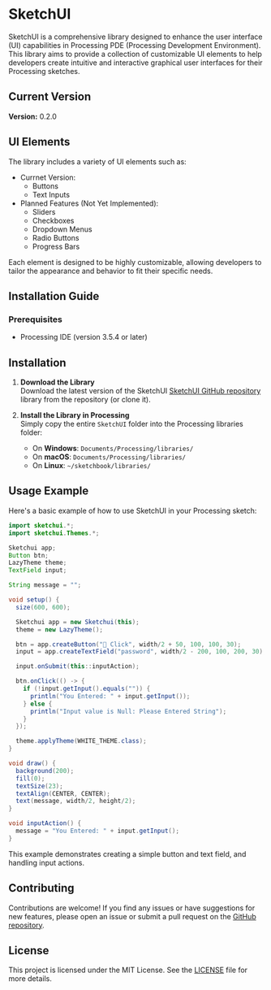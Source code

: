 # SketchUI

SketchUI is a comprehensive library designed to enhance the user interface (UI) capabilities in Processing PDE (Processing Development Environment). This library aims to provide a collection of customizable UI elements to help developers create intuitive and interactive graphical user interfaces for their Processing sketches.

## Current Version
**Version:** 0.2.0

## UI Elements
The library includes a variety of UI elements such as:
- Currnet Version:
  - Buttons
  - Text Inputs
- Planned Features (Not Yet Implemented):
  - Sliders
  - Checkboxes
  - Dropdown Menus
  - Radio Buttons
  - Progress Bars

Each element is designed to be highly customizable, allowing developers to tailor the appearance and behavior to fit their specific needs.

## Installation Guide

### Prerequisites
- Processing IDE (version 3.5.4 or later)

## Installation

1. **Download the Library**  
   Download the latest version of the SketchUI [SketchUI GitHub repository](https://github.com/CuriousDev101/SketchUI) library from the repository (or clone it).

2. **Install the Library in Processing**  
   Simply copy the entire `SketchUI` folder into the Processing libraries folder:
   - On **Windows**: `Documents/Processing/libraries/`
   - On **macOS**: `Documents/Processing/libraries/`
   - On **Linux**: `~/sketchbook/libraries/`

## Usage Example
Here's a basic example of how to use SketchUI in your Processing sketch:

```java
import sketchui.*;
import sketchui.Themes.*;

Sketchui app;
Button btn;
LazyTheme theme;
TextField input;

String message = "";

void setup() {
  size(600, 600);

  Sketchui app = new Sketchui(this);
  theme = new LazyTheme();

  btn = app.createButton("󰳽 Click", width/2 + 50, 100, 100, 30);
  input = app.createTextField("password", width/2 - 200, 100, 200, 30);

  input.onSubmit(this::inputAction);

  btn.onClick(() -> {
    if (!input.getInput().equals("")) {
      println("You Entered: " + input.getInput());
    } else {
      println("Input value is Null: Please Entered String");
    }
  });

  theme.applyTheme(WHITE_THEME.class);
}

void draw() {
  background(200);
  fill(0);
  textSize(23);
  textAlign(CENTER, CENTER);
  text(message, width/2, height/2);
}

void inputAction() {
  message = "You Entered: " + input.getInput();
}
```

This example demonstrates creating a simple button and text field, and handling input actions.

## Contributing
Contributions are welcome! If you find any issues or have suggestions for new features, please open an issue or submit a pull request on the [GitHub repository](https://github.com/CuriousDev101/SketchUI).

## License
This project is licensed under the MIT License. See the [LICENSE](LICENSE) file for more details.
